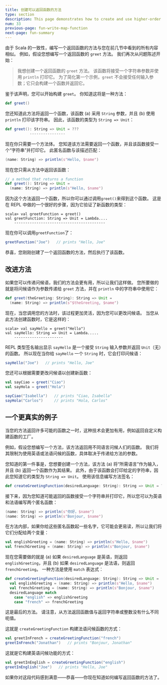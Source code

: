 ```yaml
---
title: 创建可以返回函数的方法
type: section
description: This page demonstrates how to create and use higher-order functions in Scala.
num: 33
previous-page: fun-write-map-function
next-page: fun-summary
---
```



由于 Scala 的一致性，编写一个返回函数的方法与您在前几节中看到的所有内容相似。
例如，假设您想编写一个返回函数的 `greet` 方法。
我们再次从问题陈述开始：

> 我想创建一个返回函数的 `greet` 方法。
> 该函数将接受一个字符串参数并使用 `println` 打印它。
> 为了简化第一个示例，`greet` 不会接受任何输入参数；它只会构建一个函数并返回它。

鉴于该声明，您可以开始构建 `greet`。
你知道这将是一种方法：

```scala
def greet()
```

您还知道此方法将返回一个函数，该函数 (a) 采用 `String` 参数，并且 (b) 使用 `println` 打印该字符串。
因此，该函数的类型为 `String => Unit`：

```scala
def greet(): String => Unit = ???
           ----------------
```

现在你只需要一个方法体。
您知道该方法需要返回一个函数，并且该函数接受一个“字符串”并打印它。
此匿名函数与该描述匹配：

```scala
(name: String) => println(s"Hello, $name")
```

现在您只需从方法中返回该函数：

```scala
// a method that returns a function
def greet(): String => Unit = 
  (name: String) => println(s"Hello, $name")
```

因为这个方法返回一个函数，所以你可以通过调用`greet()`来得到这个函数。
这是在 REPL 中做的一个很好的步骤，因为它验证了新函数的类型：

````
scala> val greetFunction = greet()
val greetFunction: String => Unit = Lambda....
    -----------------------------------------
````

现在你可以调用`greetFunction`了：

```scala
greetFunction("Joe")   // prints "Hello, Joe"
```

恭喜，您刚刚创建了一个返回函数的方法，然后执行了该函数。

## 改进方法

如果您可以传递问候语，我们的方法会更有用，所以让我们这样做。
您所要做的就是将问候语作为参数传递给 `greet` 方法，并在 `println` 中的字符串中使用它：

```scala
def greet(theGreeting: String): String => Unit =
  (name: String) => println(s"$theGreeting, $name")
```

现在，当您调用您的方法时，该过程更加灵活，因为您可以更改问候语。
当您从此方法创建函数时，它是这样的：

````
scala> val sayHello = greet("Hello")
val sayHello: String => Unit = Lambda.....
    ----------------------
````

REPL 类型签名输出显示 `sayHello` 是一个接受 `String` 输入参数并返回 `Unit`（无）的函数。
所以现在当你给 `sayHello` 一个 `String` 时，它会打印问候语：

```scala
sayHello("Joe")   // prints "Hello, Joe"
```

您还可以根据需要更改问候语以创建新函数：

```scala
val sayCiao = greet("Ciao")
val sayHola = greet("Hola")

sayCiao("Isabella")   // prints "Ciao, Isabella"
sayHola("Carlos")     // prints "Hola, Carlos"
```

## 一个更真实的例子

当您的方法返回许多可能的函数之一时，这种技术会更加有用，例如返回自定义构建函数的工厂。

例如，假设您想编写一个方法，该方法返回用不同语言问候人们的函数。
我们将其限制为使用英语或法语问候的函数，具体取决于传递给方法的参数。

您知道的第一件事是，您想要创建一个方法，该方法 (a) 将“所需语言”作为输入，并且 (b) 返回一个函数作为其结果。
此外，由于该函数会打印给定的字符串，因此您知道它的类型为 `String => Unit`。
使用该信息编写方法签名：

```scala
def createGreetingFunction(desiredLanguage: String): String => Unit = ???
```

接下来，因为您知道可能返回的函数接受一个字符串并打印它，所以您可以为英语和法语编写两个匿名函数：

```scala
(name: String) => println(s"你好，$name")
(name: String) => println(s"Bonjour, $name")
```

在方法内部，如果你给这些匿名函数起一些名字，它可能会更易读，所以让我们将它们分配给两个变量：

```scala
val englishGreeting = (name: String) => println(s"Hello, $name")
val frenchGreeting = (name: String) => println(s"Bonjour, $name")
```

现在您需要做的就是 (a) 如果 `desiredLanguage` 是英语，则返回 `englishGreeting`，并且 (b) 如果 `desiredLanguage` 是法语，则返回 `frenchGreeting`。
一种方法是使用 `match` 表达式：

```scala
def createGreetingFunction(desiredLanguage: String): String => Unit =
  val englishGreeting = (name: String) => println(s"Hello, $name")
  val frenchGreeting = (name: String) => println(s"Bonjour, $name")
  desiredLanguage match
    case "english" => englishGreeting
    case "french" => frenchGreeting
```

这是最后的方法。
请注意，从方法返回函数值与返回字符串或整数没有什么不同呃值。

这就是 `createGreetingFunction` 构建法语问候函数的方式：

```scala
val greetInFrench = createGreetingFunction("french")
greetInFrench("Jonathan")   // prints "Bonjour, Jonathan"
```

这就是它构建英语问候功能的方式：

```scala
val greetInEnglish = createGreetingFunction("english")
greetInEnglish("Joe")   // prints "Hello, Joe"
```

如果你对这段代码感到满意——恭喜——你现在知道如何编写返回函数的方法了。

